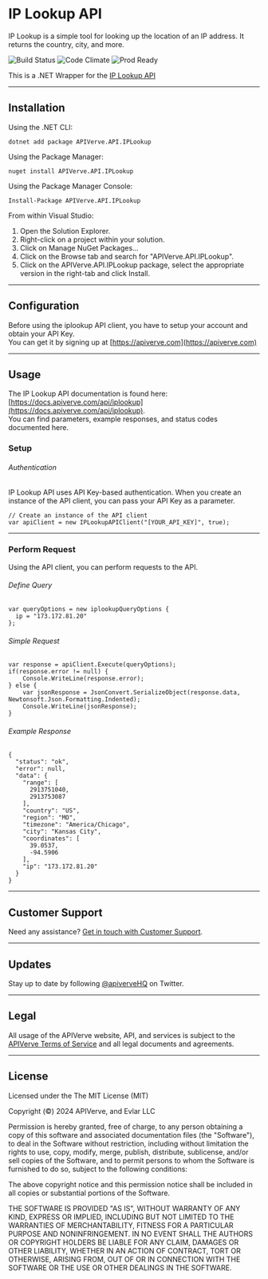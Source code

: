 IP Lookup API
============

IP Lookup is a simple tool for looking up the location of an IP address. It returns the country, city, and more.

![Build Status](https://img.shields.io/badge/build-passing-green)
![Code Climate](https://img.shields.io/badge/maintainability-B-purple)
![Prod Ready](https://img.shields.io/badge/production-ready-blue)

This is a .NET Wrapper for the [IP Lookup API](https://apiverve.com/marketplace/api/iplookup)

---

## Installation

Using the .NET CLI:
```
dotnet add package APIVerve.API.IPLookup
```

Using the Package Manager:
```
nuget install APIVerve.API.IPLookup
```

Using the Package Manager Console:
```
Install-Package APIVerve.API.IPLookup
```

From within Visual Studio:

1. Open the Solution Explorer.
2. Right-click on a project within your solution.
3. Click on Manage NuGet Packages...
4. Click on the Browse tab and search for "APIVerve.API.IPLookup".
5. Click on the APIVerve.API.IPLookup package, select the appropriate version in the right-tab and click Install.


---

## Configuration

Before using the iplookup API client, you have to setup your account and obtain your API Key.  
You can get it by signing up at [https://apiverve.com](https://apiverve.com)

---

## Usage

The IP Lookup API documentation is found here: [https://docs.apiverve.com/api/iplookup](https://docs.apiverve.com/api/iplookup).  
You can find parameters, example responses, and status codes documented here.

### Setup

###### Authentication
IP Lookup API uses API Key-based authentication. When you create an instance of the API client, you can pass your API Key as a parameter.

```
// Create an instance of the API client
var apiClient = new IPLookupAPIClient("[YOUR_API_KEY]", true);
```

---


### Perform Request
Using the API client, you can perform requests to the API.

###### Define Query

```
var queryOptions = new iplookupQueryOptions {
  ip = "173.172.81.20"
};
```

###### Simple Request

```
var response = apiClient.Execute(queryOptions);
if(response.error != null) {
	Console.WriteLine(response.error);
} else {
    var jsonResponse = JsonConvert.SerializeObject(response.data, Newtonsoft.Json.Formatting.Indented);
    Console.WriteLine(jsonResponse);
}
```

###### Example Response

```
{
  "status": "ok",
  "error": null,
  "data": {
    "range": [
      2913751040,
      2913753087
    ],
    "country": "US",
    "region": "MO",
    "timezone": "America/Chicago",
    "city": "Kansas City",
    "coordinates": [
      39.0537,
      -94.5906
    ],
    "ip": "173.172.81.20"
  }
}
```

---

## Customer Support

Need any assistance? [Get in touch with Customer Support](https://apiverve.com/contact).

---

## Updates
Stay up to date by following [@apiverveHQ](https://twitter.com/apiverveHQ) on Twitter.

---

## Legal

All usage of the APIVerve website, API, and services is subject to the [APIVerve Terms of Service](https://apiverve.com/terms) and all legal documents and agreements.

---

## License
Licensed under the The MIT License (MIT)

Copyright (&copy;) 2024 APIVerve, and Evlar LLC

Permission is hereby granted, free of charge, to any person obtaining a copy of this software and associated documentation files (the "Software"), to deal in the Software without restriction, including without limitation the rights to use, copy, modify, merge, publish, distribute, sublicense, and/or sell copies of the Software, and to permit persons to whom the Software is furnished to do so, subject to the following conditions:

The above copyright notice and this permission notice shall be included in all copies or substantial portions of the Software.

THE SOFTWARE IS PROVIDED "AS IS", WITHOUT WARRANTY OF ANY KIND, EXPRESS OR IMPLIED, INCLUDING BUT NOT LIMITED TO THE WARRANTIES OF MERCHANTABILITY, FITNESS FOR A PARTICULAR PURPOSE AND NONINFRINGEMENT. IN NO EVENT SHALL THE AUTHORS OR COPYRIGHT HOLDERS BE LIABLE FOR ANY CLAIM, DAMAGES OR OTHER LIABILITY, WHETHER IN AN ACTION OF CONTRACT, TORT OR OTHERWISE, ARISING FROM, OUT OF OR IN CONNECTION WITH THE SOFTWARE OR THE USE OR OTHER DEALINGS IN THE SOFTWARE.